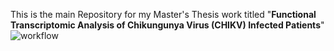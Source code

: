 This is the main Repository for my Master's Thesis work titled "**Functional Transcriptomic Analysis of Chikungunya Virus (CHIKV) Infected Patients**"
![workflow](https://i.imgur.com/W7EYPir.png)
